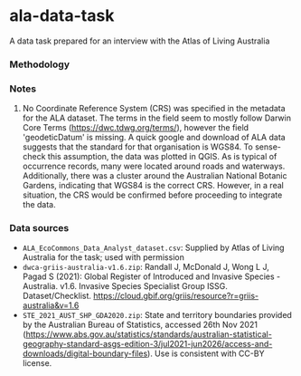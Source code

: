 # ala-data-task
A data task prepared for an interview with the Atlas of Living Australia

### Methodology


### Notes
1. No Coordinate Reference System (CRS) was specified in the metadata for the ALA dataset. The terms in the field seem to mostly follow Darwin Core Terms (https://dwc.tdwg.org/terms/), however the field 'geodeticDatum' is missing. A quick google and download of ALA data suggests that the standard for that organisation is WGS84. To sense-check this assumption, the data was plotted in QGIS. As is typical of occurrence records, many were located around roads and waterways. Additionally, there was a cluster around the Australian National Botanic Gardens, indicating that WGS84 is the correct CRS. However, in a real situation, the CRS would be confirmed before proceeding to integrate the data. 


### Data sources
* `ALA_EcoCommons_Data_Analyst_dataset.csv`: Supplied by Atlas of Living Australia for the task; used with permission
* `dwca-griis-australia-v1.6.zip`: Randall J, McDonald J, Wong L J, Pagad S (2021): Global Register of Introduced and Invasive Species - Australia. v1.6. Invasive Species Specialist Group ISSG. Dataset/Checklist. https://cloud.gbif.org/griis/resource?r=griis-australia&v=1.6
* `STE_2021_AUST_SHP_GDA2020.zip`: State and territory boundaries provided by the Australian Bureau of Statistics, accessed 26th Nov 2021 (https://www.abs.gov.au/statistics/standards/australian-statistical-geography-standard-asgs-edition-3/jul2021-jun2026/access-and-downloads/digital-boundary-files). Use is consistent with CC-BY license.  
